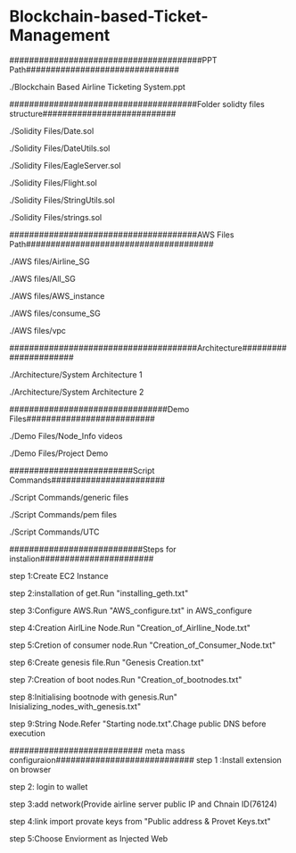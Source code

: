 # Blockchain-based-Ticket-Management

#######################################PPT Path###############################

./Blockchain Based Airline Ticketing System.ppt


######################################Folder solidty files structure###########################


./Solidity Files/Date.sol

./Solidity Files/DateUtils.sol

./Solidity Files/EagleServer.sol

./Solidity Files/Flight.sol

./Solidity Files/StringUtils.sol

./Solidity Files/strings.sol


######################################AWS Files Path######################################

./AWS files/Airline_SG

./AWS files/All_SG

./AWS files/AWS_instance

./AWS files/consume_SG

./AWS files/vpc

######################################Architecture######################

./Architecture/System Architecture 1

./Architecture/System Architecture 2


################################Demo Files##########################

./Demo Files/Node_Info videos

./Demo Files/Project Demo


#########################Script Commands#######################

./Script Commands/generic files

./Script Commands/pem files

./Script Commands/UTC

###########################Steps for instalion#######################


step 1:Create EC2 Instance

step 2:installation of get.Run "installing_geth.txt"

step 3:Configure AWS.Run "AWS_configure.txt" in AWS_configure

step 4:Creation AirlLine Node.Run "Creation_of_Airlline_Node.txt"

step 5:Cretion of consumer node.Run "Creation_of_Consumer_Node.txt"

step 6:Create genesis file.Run "Genesis Creation.txt"

step 7:Creation of boot nodes.Run "Creation_of_bootnodes.txt"

step 8:Initialising bootnode with genesis.Run" Inisializing_nodes_with_genesis.txt"

step 9:String Node.Refer "Starting node.txt".Chage public DNS before execution


########################### meta mass configuraion############################
step 1 :Install extension on browser

step 2: login to wallet

step 3:add network(Provide airline server public IP and Chnain ID(76124)

step 4:link import provate keys from "Public address & Provet Keys.txt"

step 5:Choose Enviorment as Injected Web



